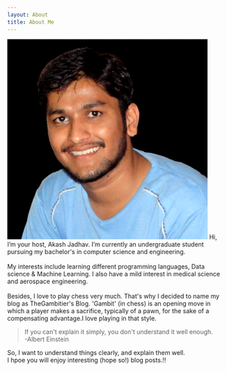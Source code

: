 ```yaml
---		 
layout: About
title: About Me	
---	
```


<p><span class="image right"><img src="assets/images/akash.jpg" alt="" /></span>
         Hi, I’m your host, Akash Jadhav. I’m currently an undergraduate student pursuing my bachelor's in 
         computer science and engineering. <br> <br>
      My interests include learning different programming languages, Data science & Machine Learning. 
      I also have a mild interest in medical science and aerospace engineering.
     <br> <br>
      Besides, I love to play chess very much. That's why I decided to name my blog as TheGambitier's Blog.
      'Gambit' (in chess) is an opening move in which a player makes a sacrifice, 
      typically of a pawn, for the sake of a compensating advantage.I love playing in that style. 
      <blockquote>If you can't explain it simply, you don't understand it well enough. <br>-Albert Einstein</blockquote>
        So, I want to understand things clearly, and explain them well.<br>
        I hpoe you will enjoy interesting (hope so!) blog posts.!!
       </p>
 

